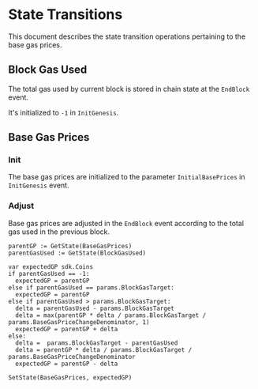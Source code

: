 <!--
order: 2
-->

# State Transitions

This document describes the state transition operations pertaining to the base gas prices.

## Block Gas Used

The total gas used by current block is stored in chain state at the `EndBlock` event.

It's initialized to `-1` in `InitGenesis`.

## Base Gas Prices

### Init

The base gas prices are initialized to the parameter `InitialBasePrices` in `InitGenesis` event.

### Adjust

Base gas prices are adjusted in the `EndBlock` event according to the total gas used in the previous block.

```golang
parentGP := GetState(BaseGasPrices)
parentGasUsed := GetState(BlockGasUsed)

var expectedGP sdk.Coins
if parentGasUsed == -1:
  expectedGP = parentGP
else if parentGasUsed == params.BlockGasTarget:
  expectedGP = parentGP
else if parentGasUsed > params.BlockGasTarget:
  delta = parentGasUsed - params.BlockGasTarget
  delta = max(parentGP * delta / params.BlockGasTarget / params.BaseGasPriceChangeDenominator, 1)
  expectedGP = parentGP + delta
else:
  delta =  params.BlockGasTarget - parentGasUsed
  delta = parentGP * delta / params.BlockGasTarget / params.BaseGasPriceChangeDenominator
  expectedGP = parentGP - delta

SetState(BaseGasPrices, expectedGP)
```
